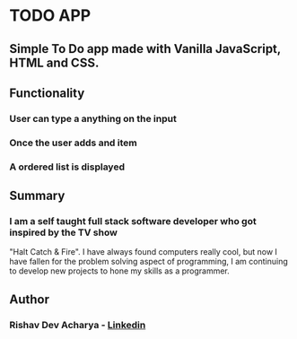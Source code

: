#   TODO APP

## Simple To Do app made with Vanilla JavaScript, HTML and CSS.




## Functionality

### User can type a anything on the input
### Once the user adds and item
### A ordered list is displayed



## Summary

 ### I am a self taught full stack software developer who got inspired by the TV show
"Halt Catch & Fire". I have always found computers really cool, but now I have
fallen for the problem solving aspect of  programming, I am continuing to develop
new projects to hone my skills as a programmer.

## Author

### Rishav Dev Acharya - [Linkedin](https://www.linkedin.com/in/rishav-acharya-0482051a7/)
